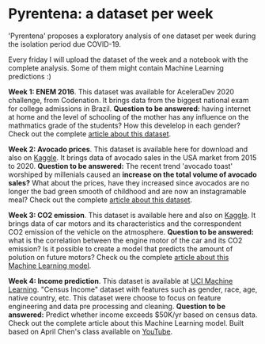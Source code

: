 # Pyrentena: a dataset per week

'Pyrentena' proposes a exploratory analysis of one dataset per week during the isolation period due COVID-19. 

Every friday I will upload the dataset of the week and a notebook with the complete analysis. Some of them might contain Machine Learning predictions :)

**Week 1: ENEM 2016**. This dataset was available for AceleraDev 2020 challenge, from Codenation. It brings data from the biggest national exam for college admissions in Brazil. **Question to be answered:** having internet at home and the level of schooling of the mother has any influence on the mathmatics grade of the students? How this develelop in each gender? Check out the complete [article about this dataset](https://medium.com/joguei-os-dados/pyrentena-a-dataset-per-week-877ccf370eac). 


**Week 2: Avocado prices**. This dataset is available here for download and also on [Kaggle](https://www.kaggle.com/alanluo418/avocado-prices-20152019). It brings data of avocado sales in the USA market from 2015 to 2020. **Question to be answered:** The recent trend 'avocado toast' worshiped by millenials caused an **increase on the total volume of avocado sales?** What about the prices, have they increased since avocados are no longer the bad green smooth of childhood and are now an instagramable meal? Check out the complete [article about this dataset](https://medium.com/joguei-os-dados/week-2-avocado-dataset-2f52442116ae).

**Week 3: CO2 emission**. This dataset is available here and also on [Kaggle](https://www.kaggle.com/gangliu/oc2emission/tasks). It brings data of car motors and its characteristics and the correspondent CO2 emission of the vehicle on the atmosphere. **Question to be answered:** what is the correlation between the engine motor of the car and its CO2 emission? Is it possible to create a model that predicts the amount of polution on future motors? Check ou the complete [article about this Machine Learning model](https://medium.com/joguei-os-dados/week-3-predicting-co2-emissions-70e554ad2276?source=collection_home---4------1-----------------------). 

**Week 4: Income prediction**. This dataset is available at [UCI Machine Learning](http://archive.ics.uci.edu/ml/datasets/Adult). "Census Income" dataset with features such as gender, race, age, native country, etc. This dataset were choose to focus on feature engineering and data pre processing and cleaning. **Question to be answered:** Predict whether income exceeds $50K/yr based on census data. Check out the complete article about this Machine Learning model. Built based on April Chen's class available on [YouTube](https://www.youtube.com/watch?v=V0u6bxQOUJ8). 
